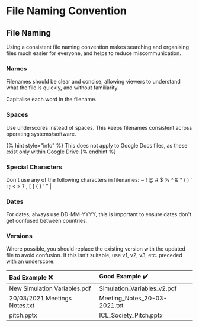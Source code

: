 # File Naming Convention

## File Naming

Using a consistent file naming convention makes searching and organising files much easier for everyone, and helps to reduce miscommunication.

### Names

Filenames should be clear and concise, allowing viewers to understand what the file is quickly, and without familiarity.

Capitalise each word in the filename.

### Spaces

Use underscores instead of spaces. This keeps filenames consistent across operating systems/software.

{% hint style="info" %}
This does not apply to Google Docs files, as these exist only within Google Drive
{% endhint %}

### Special Characters

Don't use any of the following characters in filenames: ~ ! @ \# $ % ^ & \* \( \) \` : ; &lt; &gt; ? , \[ \] { } ‘ ” \|

### Dates

For dates, always use DD-MM-YYYY, this is important to ensure dates don't get confused between countries.

### Versions

Where possible, you should replace the existing version with the updated file to avoid confusion. If this isn't suitable, use v1, v2, v3, etc. preceded with an underscore.

| Bad Example ❌ | Good Example ✔️ |
| :--- | :--- |
| New Simulation Variables.pdf | Simulation\_Variables\_v2.pdf |
| 20/03/2021 Meetings Notes.txt | Meeting\_Notes\_20-03-2021.txt |
| pitch.pptx | ICL\_Society\_Pitch.pptx |



